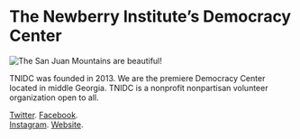 # The Newberry Institute’s Democracy Center
![The San Juan Mountains are beautiful!](https://twitter.com/NewberryInst/photo)

TNIDC was founded in 2013.
We are the premiere Democracy Center located in middle Georgia. 
TNIDC is a nonprofit nonpartisan volunteer organization open to all.


[Twitter](https://twitter.com/NewberryInst). 
[Facebook](https://twitter.com/NewberryInst).  
[Instagram](https://twitter.com/NewberryInst).
[Website](thenewberryfoundation.org).

